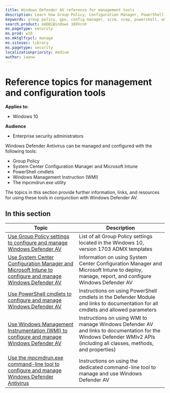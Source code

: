 ```yaml
---
title: Windows Defender AV reference for management tools
description: Learn how Group Policy, Configuration Manager, PowerShell, WMI, Intune, and the comman line can be used to manage Windows Defender AV
keywords: group policy, gpo, config manager, sccm, scep, powershell, wmi, intune, defender, antivirus, antimalware, security, protection
search.product: eADQiWindows 10XVcnh
ms.pagetype: security
ms.prod: w10
ms.mktglfcycl: manage
ms.sitesec: library
ms.pagetype: security
localizationpriority: medium
author: iaanw
---
```


# Reference topics for management and configuration tools

**Applies to:**

- Windows 10

**Audience**

- Enterprise security administrators

Windows Defender Antivirus can be managed and configured with the following tools:

- Group Policy
- System Center Configuration Manager and Microsoft Intune
- PowerShell cmdlets
- Windows Management Instruction (WMI)
- The mpcmdrun.exe utility

The topics in this section provide further information, links, and resources for using these tools in conjunction with Windows Defender AV.

## In this section

Topic | Description 
---|---
[Use Group Policy settings to configure and manage Windows Defender AV](use-group-policy-windows-defender-antivirus.md)|List of all Group Policy settings located in the Windows 10, version 1703 ADMX templates
[Use System Center Configuration Manager and Microsoft Intune to configure and manage Windows Defender AV](use-intune-config-manager-windows-defender-antivirus.md)|Information on using System Center Configuration Manager and Microsoft Intune to deploy, manage, report, and configure Windows Defender AV
[Use PowerShell cmdlets to configure and manage Windows Defender AV](use-powershell-cmdlets-windows-defender-antivirus.md)|Instructions on using PowerShell cmdlets in the Defender Module and links to documentation for all cmdlets and allowed parameters
[Use Windows Management Instrumentation (WMI) to configure and manage Windows Defender AV](use-wmi-windows-defender-antivirus.md)| Instructions on using WMI to manage Windows Defender AV and links to documentation for the Windows Defender WMIv2 APIs (including all classes, methods, and properties)
[Use the mpcmdrun.exe command-line tool to configure and manage Windows Defender Antivirus](command-line-arguments-windows-defender-antivirus.md)|Instructions on using the dedicated command-line tool to manage and use Windows Defender AV

